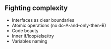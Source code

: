 ## Fighting complexity

- Interfaces as clear boundaries
- Atomic operations (no do-A-and-only-then-B)
- Code beauty
- Inner if/loop/else/try
- Variables naming
